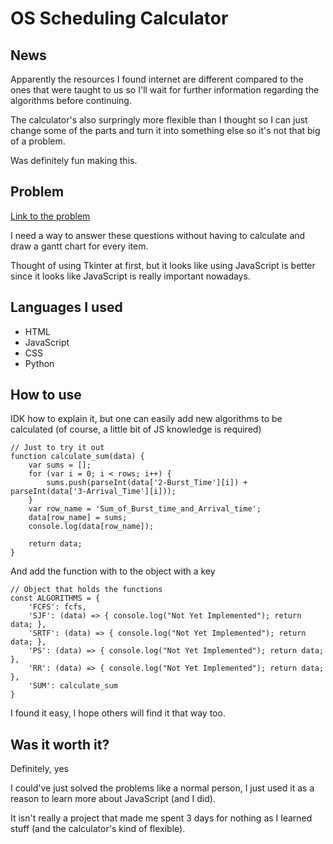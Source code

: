 # OS Scheduling Calculator

## News

Apparently the resources I found internet are different compared to the ones that were taught to us so I'll wait for further information regarding the algorithms before continuing.

The calculator's also surpringly more flexible than I thought so I can just change some of the parts and turn it into something else so it's not that big of a problem.

Was definitely fun making this.

## Problem

[Link to the problem](https://docs.google.com/document/d/1ThsHtAts3uM2JMuSe31IZnwZHvrgffvD3XSHSXfvXGI/edit?usp=sharing/)

I need a way to answer these questions without having to calculate and draw a gantt chart for every item.

Thought of using Tkinter at first, but it looks like using JavaScript is better since it looks like JavaScript is really important nowadays.

## Languages I used
  
- HTML
- JavaScript
- CSS
- Python

## How to use

IDK how to explain it, but one can easily add new algorithms to be calculated (of course, a little bit of JS knowledge is required)

    // Just to try it out
    function calculate_sum(data) {
        var sums = [];
        for (var i = 0; i < rows; i++) {
            sums.push(parseInt(data['2-Burst_Time'][i]) + parseInt(data['3-Arrival_Time'][i]));
        }
        var row_name = 'Sum_of_Burst_time_and_Arrival_time';
        data[row_name] = sums;
        console.log(data[row_name]);

        return data;
    }

And add the function with to the object with a key

    // Object that holds the functions
    const ALGORITHMS = {
        'FCFS': fcfs,
        'SJF': (data) => { console.log("Not Yet Implemented"); return data; },
        'SRTF': (data) => { console.log("Not Yet Implemented"); return data; },
        'PS': (data) => { console.log("Not Yet Implemented"); return data; },
        'RR': (data) => { console.log("Not Yet Implemented"); return data; },
        'SUM': calculate_sum
    }

I found it easy, I hope others will find it that way too.

## Was it worth it?

Definitely, yes

I could've just solved the problems like a normal person, I just used it as a reason to learn more about JavaScript (and I did).

It isn't really a project that made me spent 3 days for nothing as I learned stuff (and the calculator's kind of flexible).
